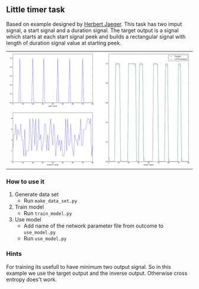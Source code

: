 
## Little timer task

Based on example designed by [Herbert Jaeger](http://www.pdx.edu/sites/www.pdx.edu.sysc/files/Jaeger_TrainingRNNsTutorial.2005.pdf).
This task has two imput signal, a start signal and a duration signal. The target output is a signal which starts at each start signal peek and builds a rectangular signal with length of duration signal value at starting peek.

<table>
  <tr>
    <td><img src="sample.png" ></td>
  </tr>
</table>


### How to use it

1. Generate data set
    - Run `make_data_set.py`
2. Train model
    - Run `train_model.py`
3. Use model
    - Add name of the network parameter file from outcome to `use_model.py`
    - Run `use_model.py`




### Hints

For training its usefull to have minimum two output signal. So in this example we use the target output and the inverse output. Otherwise cross entropy does't work.

